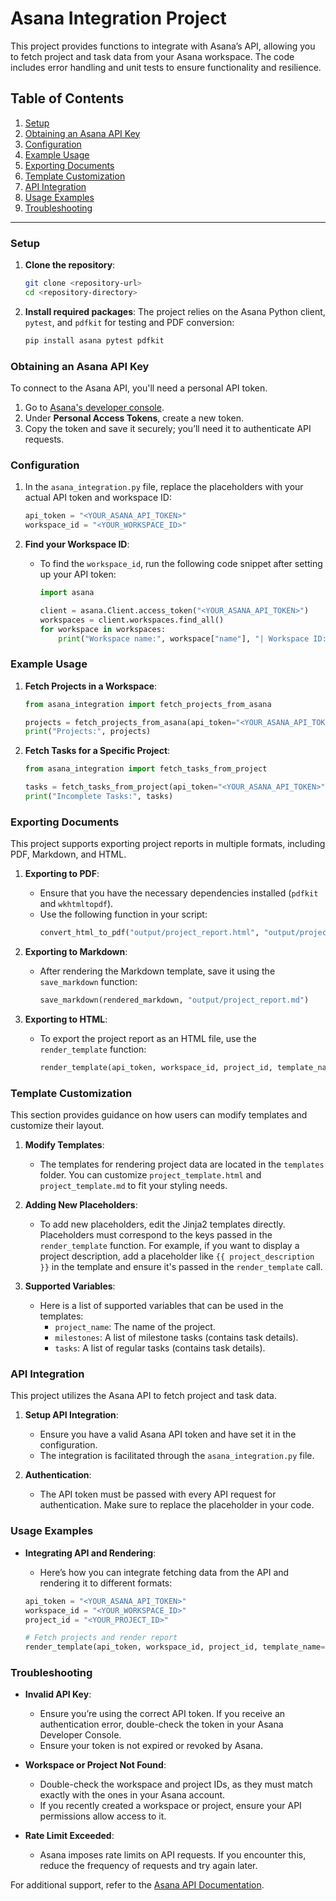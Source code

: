 # Asana Integration Project

This project provides functions to integrate with Asana’s API, allowing you to fetch project and task data from your Asana workspace. The code includes error handling and unit tests to ensure functionality and resilience.

## Table of Contents
1. [Setup](#setup)
2. [Obtaining an Asana API Key](#obtaining-an-asana-api-key)
3. [Configuration](#configuration)
4. [Example Usage](#example-usage)
5. [Exporting Documents](#exporting-documents)
6. [Template Customization](#template-customization)
7. [API Integration](#api-integration)
8. [Usage Examples](#usage-examples)
9. [Troubleshooting](#troubleshooting)

---

### Setup

1. **Clone the repository**:
   ```bash
   git clone <repository-url>
   cd <repository-directory>
   ```

2. **Install required packages**:
   The project relies on the Asana Python client, `pytest`, and `pdfkit` for testing and PDF conversion:
   ```bash
   pip install asana pytest pdfkit
   ```

### Obtaining an Asana API Key

To connect to the Asana API, you'll need a personal API token.

1. Go to [Asana's developer console](https://app.asana.com/0/developer-console).
2. Under **Personal Access Tokens**, create a new token.
3. Copy the token and save it securely; you’ll need it to authenticate API requests.

### Configuration

1. In the `asana_integration.py` file, replace the placeholders with your actual API token and workspace ID:
   ```python
   api_token = "<YOUR_ASANA_API_TOKEN>"
   workspace_id = "<YOUR_WORKSPACE_ID>"
   ```

2. **Find your Workspace ID**:
   - To find the `workspace_id`, run the following code snippet after setting up your API token:
     ```python
     import asana

     client = asana.Client.access_token("<YOUR_ASANA_API_TOKEN>")
     workspaces = client.workspaces.find_all()
     for workspace in workspaces:
         print("Workspace name:", workspace["name"], "| Workspace ID:", workspace["gid"])
     ```

### Example Usage

1. **Fetch Projects in a Workspace**:
   ```python
   from asana_integration import fetch_projects_from_asana

   projects = fetch_projects_from_asana(api_token="<YOUR_ASANA_API_TOKEN>", workspace_id="<YOUR_WORKSPACE_ID>")
   print("Projects:", projects)
   ```

2. **Fetch Tasks for a Specific Project**:
   ```python
   from asana_integration import fetch_tasks_from_project

   tasks = fetch_tasks_from_project(api_token="<YOUR_ASANA_API_TOKEN>", project_id="<PROJECT_ID>", status_filter="incomplete")
   print("Incomplete Tasks:", tasks)
   ```

### Exporting Documents

This project supports exporting project reports in multiple formats, including PDF, Markdown, and HTML.

1. **Exporting to PDF**:
   - Ensure that you have the necessary dependencies installed (`pdfkit` and `wkhtmltopdf`).
   - Use the following function in your script:
     ```python
     convert_html_to_pdf("output/project_report.html", "output/project_report.pdf")
     ```

2. **Exporting to Markdown**:
   - After rendering the Markdown template, save it using the `save_markdown` function:
     ```python
     save_markdown(rendered_markdown, "output/project_report.md")
     ```

3. **Exporting to HTML**:
   - To export the project report as an HTML file, use the `render_template` function:
     ```python
     render_template(api_token, workspace_id, project_id, template_name="project_template.html", output_format="html")
     ```

### Template Customization

This section provides guidance on how users can modify templates and customize their layout.

1. **Modify Templates**:
   - The templates for rendering project data are located in the `templates` folder. You can customize `project_template.html` and `project_template.md` to fit your styling needs.

2. **Adding New Placeholders**:
   - To add new placeholders, edit the Jinja2 templates directly. Placeholders must correspond to the keys passed in the `render_template` function. For example, if you want to display a project description, add a placeholder like `{{ project_description }}` in the template and ensure it's passed in the `render_template` call.

3. **Supported Variables**:
   - Here is a list of supported variables that can be used in the templates:
     - `project_name`: The name of the project.
     - `milestones`: A list of milestone tasks (contains task details).
     - `tasks`: A list of regular tasks (contains task details).

### API Integration

This project utilizes the Asana API to fetch project and task data. 

1. **Setup API Integration**:
   - Ensure you have a valid Asana API token and have set it in the configuration.
   - The integration is facilitated through the `asana_integration.py` file.

2. **Authentication**:
   - The API token must be passed with every API request for authentication. Make sure to replace the placeholder in your code.

### Usage Examples

- **Integrating API and Rendering**:
   - Here’s how you can integrate fetching data from the API and rendering it to different formats:

   ```python
   api_token = "<YOUR_ASANA_API_TOKEN>"
   workspace_id = "<YOUR_WORKSPACE_ID>"
   project_id = "<YOUR_PROJECT_ID>"

   # Fetch projects and render report
   render_template(api_token, workspace_id, project_id, template_name="project_template.html", output_format="html")
   ```

### Troubleshooting

- **Invalid API Key**:
  - Ensure you’re using the correct API token. If you receive an authentication error, double-check the token in your Asana Developer Console.
  - Ensure your token is not expired or revoked by Asana.

- **Workspace or Project Not Found**:
  - Double-check the workspace and project IDs, as they must match exactly with the ones in your Asana account.
  - If you recently created a workspace or project, ensure your API permissions allow access to it.

- **Rate Limit Exceeded**:
  - Asana imposes rate limits on API requests. If you encounter this, reduce the frequency of requests and try again later.

For additional support, refer to the [Asana API Documentation](https://developers.asana.com/docs/).
